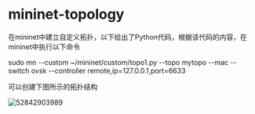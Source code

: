 # mininet-topology

在mininet中建立自定义拓扑，以下给出了Python代码，根据该代码的内容，在mininet中执行以下命令

sudo mn --custom
~/mininet/custom/topo1.py --topo mytopo --mac --switch ovsk --controller
remote,ip=127.0.0.1,port=6633

可以创建下图所示的拓扑结构

![52842903989](C:\Users\w\AppData\Local\Temp\1528429039895.png)



